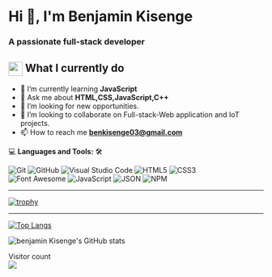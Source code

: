 <h1>Hi 👋, I'm Benjamin Kisenge</h1>
<h3>A passionate full-stack developer</h3>

<summary><h2><img src="https://emojis.slackmojis.com/emojis/images/1453406830/264/success-kid.png?1453406830" align="center"
                width="28" /> What I currently do</h2></summary>

- 🌱 I’m currently learning **JavaScript**
- 💬 Ask me about **HTML,CSS,JavaScript,C++**
- 🤔 I’m looking for new opportunities. 
- 👯 I’m looking to collaborate on Full-stack-Web application and IoT projects.
- 📫 How to reach me **benkisenge03@gmail.com**

💻 **Languages and Tools:** 🛠️<br>

![Git](https://img.shields.io/badge/-Git-000000?style=flat&logo=git&logoColor=F05032&labelColor=ffffff)
![GitHub](https://img.shields.io/badge/-GitHub-000000?style=flat&logo=github&logoColor=000000&labelColor=ffffff)
![Visual Studio Code](https://img.shields.io/badge/-VSCode-000000?style=flat&logo=visual-studio-code&labelColor=007ACC)
![HTML5](https://img.shields.io/badge/-HTML5-000000?style=flat&logo=html5&logoColor=ffffff&labelColor=E34F26)
![CSS3](https://img.shields.io/badge/-CSS3-000000?style=flat&logo=css3&logoColor=ffffff&labelColor=1572B6)  
![Font Awesome](https://img.shields.io/badge/-font%20awesome-000000?style=flat&logo=font-awesome&logoColor=339AF0&labelColor=ffffff)
![JavaScript](https://img.shields.io/badge/-JavaScript-000000?style=flat&logo=javascript) 
![JSON](https://img.shields.io/badge/-JSON-000000?style=flat&logo=JSON&logoColor=000000&labelColor=ffffff) 
![NPM](https://img.shields.io/badge/-npm-000000?style=flat&logo=npm&labelColor=ffffff)
   
<hr>

[![trophy](https://github-profile-trophy.vercel.app/?username=iambenkis&theme=gruvbox&row=1&no-frame=true)](https://github.com/hiromataba/github-profile-trophy)

<hr>


[![Top Langs](https://github-readme-stats.vercel.app/api/top-langs/?username=iambenkis&layout=compact)](https://github.com/anuraghazra/github-readme-stats)

![benjamin Kisenge's GitHub stats](https://github-readme-stats.vercel.app/api?username=iambenkis&show_icons=true&theme=radical)

<p> 
  Visitor count<br>
  <img src="https://profile-counter.glitch.me/iambenkis/count.svg" />
</p>



 
